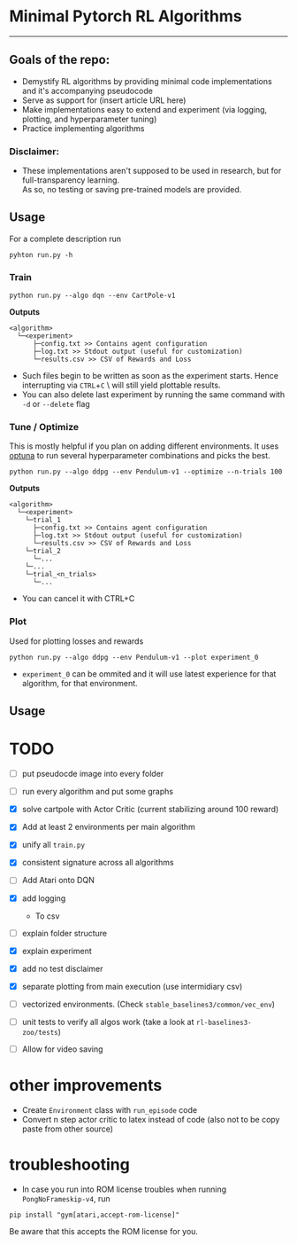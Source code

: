 # Minimal Pytorch RL Algorithms

----

## Goals of the repo:
- Demystify RL algorithms by providing minimal code implementations and it's accompanying pseudocode
- Serve as support for (insert article URL here)
- Make implementations easy to extend and experiment (via logging, plotting, and hyperparameter tuning)
- Practice implementing algorithms 

### Disclaimer:
- These implementations aren't supposed to be used in research, but for full-transparency learning. \
As so, no testing or saving pre-trained models are provided.

## Usage

For a complete description run
```
pyhton run.py -h
```

### Train
```
python run.py --algo dqn --env CartPole-v1
```
**Outputs**
```
<algorithm>
  └─<experiment>
      ├─config.txt >> Contains agent configuration 
      ├─log.txt >> Stdout output (useful for customization)
      └─results.csv >> CSV of Rewards and Loss
```

- Such files begin to be written as soon as the experiment starts. Hence interrupting via `CTRL`+`C` \ 
will still yield plottable results.
- You can also delete last experiment by running the same command with `-d` or `--delete` flag

### Tune / Optimize 
This is mostly helpful if you plan on adding different environments.
It uses [optuna](https://optuna.org/) to run several hyperparameter combinations and picks the best.
```
python run.py --algo ddpg --env Pendulum-v1 --optimize --n-trials 100
```
**Outputs**
```
<algorithm>
  └─<experiment>
    └─trial_1
      ├─config.txt >> Contains agent configuration 
      ├─log.txt >> Stdout output (useful for customization)
      └─results.csv >> CSV of Rewards and Loss
    └─trial_2
      └─...
    └─...
    └─trial_<n_trials>
      └─...
```
- You can cancel it with CTRL+C

### Plot
Used for plotting losses and rewards
```
python run.py --algo ddpg --env Pendulum-v1 --plot experiment_0
```
- `experiment_0` can be ommited and it will use latest experience for that algorithm, for that environment.

## Usage

# TODO
- [ ] put pseudocde image into every folder
- [ ] run every algorithm and put some graphs
- [x] solve cartpole with Actor Critic (current stabilizing around 100 reward)
- [x] Add at least 2 environments per main algorithm
- [x] unify all `train.py`
- [x] consistent signature across all algorithms
- [ ] Add Atari onto DQN
- [x] add logging
  - To csv
- [ ] explain folder structure
- [x] explain experiment
- [x] add no test disclaimer
- [x] separate plotting from main execution (use intermidiary csv)
- [ ] vectorized environments. (Check `stable_baselines3/common/vec_env`)
- [ ] unit tests to verify all algos work (take a look at `rl-baselines3-zoo/tests`)
- [ ] Allow for video saving


# other improvements
- Create `Environment` class with `run_episode` code
- Convert n step actor critic to latex instead of code (also not to be copy paste from other source)


# troubleshooting

- In case you run into ROM license troubles when running `PongNoFrameskip-v4`, run
```
pip install "gym[atari,accept-rom-license]"
```
Be aware that this accepts the ROM license for you.
